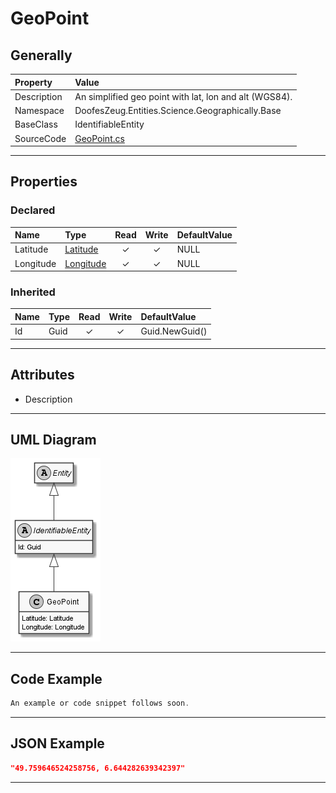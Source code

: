 ﻿# GeoPoint

## Generally

|Property|Value|
|:-|:-|
|Description|An simplified geo point with lat, lon and alt (WGS84).|
|Namespace|DoofesZeug.Entities.Science.Geographically.Base|
|BaseClass|IdentifiableEntity|
|SourceCode|[GeoPoint.cs](../../../../DoofesZeug.Library/Src/Entities/Science/Geographically/Base/GeoPoint.cs)|

---

## Properties

### Declared

|Name|Type|Read|Write|DefaultValue|
|:---|:---|:--:|:---:|:-----------|
|Latitude|[Latitude](../../Entities/DoofesZeug.Entities.Science.Geographically.Base/Latitude.md)|&#x2713;|&#x2713;|NULL|
|Longitude|[Longitude](../../Entities/DoofesZeug.Entities.Science.Geographically.Base/Longitude.md)|&#x2713;|&#x2713;|NULL|

### Inherited

|Name|Type|Read|Write|DefaultValue|
|:---|:---|:--:|:---:|:-----------|
|Id|Guid|&#x2713;|&#x2713;|Guid.NewGuid()|

---

## Attributes

- Description

---

## UML Diagram

![GeoPoint.png](./GeoPoint.png "GeoPoint")

---

## Code Example

```cs
An example or code snippet follows soon.
```

---

## JSON Example

```json
"49.759646524258756, 6.644282639342397"
```

---

